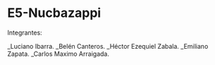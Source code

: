 # E5-Nucbazappi

Integrantes:

\_Luciano Ibarra.
\_Belén Canteros.
\_Héctor Ezequiel Zabala.
\_Emiliano Zapata.
\_Carlos Maximo Arraigada.
